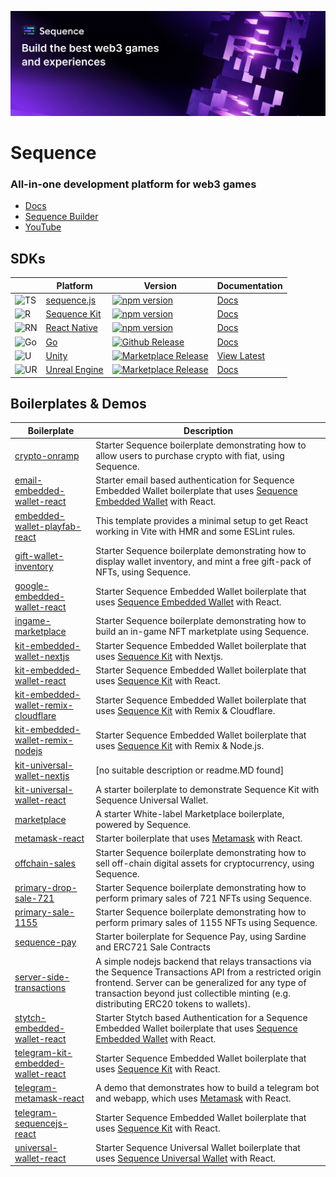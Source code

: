 ![Sequence: Build the best web3 games and experiences](sequence-header.jpg)

# Sequence

### All-in-one development platform for web3 games

- [Docs](https://docs.sequence.xyz)
- [Sequence Builder](https://sequence.build)
- [YouTube](https://www.youtube.com/@0xSequence)

## SDKs

| | Platform                                          | Version | Documentation | 
| ----- | --------------------------------------------------- | ---------- | ---- |
| ![TS](https://skillicons.dev/icons?i=ts) | [sequence.js](https://github.com/0xsequence/sequence.js) | [![npm version](https://badge.fury.io/js/0xsequence.svg)](https://badge.fury.io/js/0xsequence) | [Docs](https://docs.sequence.xyz/sdk/typescript/guides/overview)   | 
| ![R](https://skillicons.dev/icons?i=react) | [Sequence Kit](https://github.com/0xsequence/kit/) | [![npm version](https://badge.fury.io/js/@0xsequence%2Fkit.svg)](https://badge.fury.io/js/@0xsequence%2Fkit) | [Docs](https://docs.sequence.xyz/solutions/wallets/sequence-kit/overview) | 
| ![RN](https://skillicons.dev/icons?i=react) | [React Native](https://github.com/0xsequence/demo-waas-react-native) | [![npm version](https://badge.fury.io/js/0xsequence.svg)](https://badge.fury.io/js/0xsequence)| [Docs](https://docs.sequence.xyz/sdk/mobile) |
| ![Go](https://skillicons.dev/icons?i=golang) | [Go](https://github.com/0xsequence/go-sequence/) | [![Github Release](https://img.shields.io/github/v/release/0xsequence/go-sequence?label=github&color=4ec820)](https://github.com/0xsequence/go-sequence/releases) | [Docs](https://docs.sequence.xyz/sdk/go/overview) |
| ![U](https://skillicons.dev/icons?i=unity) | [Unity](https://github.com/0xsequence/sequence-unity/) | [![Marketplace Release](https://img.shields.io/github/v/release/0xsequence/sequence-unity?label=plugin&color=4ec820)](https://assetstore.unity.com/packages/decentralization/infrastructure/sequence-sdk-for-unity-286847) | [View Latest](https://github.com/0xsequence/sequence-unity/releases/latest) | [Docs](https://docs.sequence.xyz/sdk/unity/overview) |
| ![UR](https://skillicons.dev/icons?i=unreal) | [Unreal Engine](https://github.com/0xsequence/sequence-unreal/) | [![Marketplace Release](https://img.shields.io/github/v/release/0xsequence/sequence-unreal?label=plugin&color=4ec820)](https://www.fab.com/listings/6a70ee67-f19c-489b-8419-f51762cdd7c6) | [Docs](https://docs.sequence.xyz/sdk/unreal/introduction) |

## Boilerplates & Demos

| Boilerplate | Description | 
| ----------- | ----------- |
| [crypto-onramp](https://github.com/0xsequence-demos/crypto-onramp-boilerplate) | Starter Sequence boilerplate demonstrating how to allow users to purchase crypto with fiat, using Sequence. |
| [email-embedded-wallet-react](https://github.com/0xsequence-demos/email-embedded-wallet-react-boilerplate) | Starter email based authentication for Sequence Embedded Wallet boilerplate that uses [Sequence Embedded Wallet](https://docs.sequence.xyz/solutions/wallets/embedded-wallet/overview) with React. |
| [embedded-wallet-playfab-react](https://github.com/0xsequence-demos/embedded-wallet-playfab-react-boilerplate) | This template provides a minimal setup to get React working in Vite with HMR and some ESLint rules. |
| [gift-wallet-inventory](https://github.com/0xsequence-demos/gift-wallet-inventory-boilerplate) | Starter Sequence boilerplate demonstrating how to display wallet inventory, and mint a free gift-pack of NFTs, using Sequence. |
| [google-embedded-wallet-react](https://github.com/0xsequence-demos/google-embedded-wallet-react-boilerplate) | Starter Sequence Embedded Wallet boilerplate that uses [Sequence Embedded Wallet](https://docs.sequence.xyz/solutions/wallets/embedded-wallet/overview) with React. |
| [ingame-marketplace](https://github.com/0xsequence-demos/ingame-marketplace-boilerplate) | Starter Sequence boilerplate demonstrating how to build an in-game NFT marketplate using Sequence. |
| [kit-embedded-wallet-nextjs](https://github.com/0xsequence-demos/kit-embedded-wallet-nextjs-boilerplate) | Starter Sequence Embedded Wallet boilerplate that uses [Sequence Kit](https://github.com/0xsequence/kit) with Nextjs. |
| [kit-embedded-wallet-react](https://github.com/0xsequence-demos/kit-embedded-wallet-react-boilerplate) | Starter Sequence Embedded Wallet boilerplate that uses [Sequence Kit](https://github.com/0xsequence/kit) with React. |
| [kit-embedded-wallet-remix-cloudflare](https://github.com/0xsequence-demos/kit-embedded-wallet-remix-cloudflare-boilerplate) | Starter Sequence Embedded Wallet boilerplate that uses [Sequence Kit](https://github.com/0xsequence/kit) with Remix & Cloudflare. |
| [kit-embedded-wallet-remix-nodejs](https://github.com/0xsequence-demos/kit-embedded-wallet-remix-nodejs-boilerplate) | Starter Sequence Embedded Wallet boilerplate that uses [Sequence Kit](https://github.com/0xsequence/kit) with Remix & Node.js. |
| [kit-universal-wallet-nextjs](https://github.com/0xsequence-demos/kit-universal-wallet-nextjs-boilerplate) | [no suitable description or readme.MD found] |
| [kit-universal-wallet-react](https://github.com/0xsequence-demos/kit-universal-wallet-react-boilerplate) | A starter boilerplate to demonstrate Sequence Kit with Sequence Universal Wallet. |
| [marketplace](https://github.com/0xsequence-demos/marketplace-boilerplate) | A starter White-label Marketplace boilerplate, powered by Sequence. |
| [metamask-react](https://github.com/0xsequence-demos/metamask-react-boilerplate) | Starter boilerplate that uses [Metamask](https://metamask.io) with React. |
| [offchain-sales](https://github.com/0xsequence-demos/offchain-sales-boilerplate) | Starter Sequence boilerplate demonstrating how to sell off-chain digital assets for cryptocurrency, using Sequence. |
| [primary-drop-sale-721](https://github.com/0xsequence-demos/primary-drop-sale-721-boilerplate) | Starter Sequence boilerplate demonstrating how to perform primary sales of 721 NFTs using Sequence. |
| [primary-sale-1155](https://github.com/0xsequence-demos/primary-sale-1155-boilerplate) | Starter Sequence boilerplate demonstrating how to perform primary sales of 1155 NFTs using Sequence. |
| [sequence-pay](https://github.com/0xsequence-demos/sequence-pay-boilerplate) | Starter boilerplate for Sequence Pay, using Sardine and ERC721 Sale Contracts |
| [server-side-transactions](https://github.com/0xsequence-demos/server-side-transactions-boilerplate) | A simple nodejs backend that relays transactions via the Sequence Transactions API from a restricted origin frontend. Server can be generalized for any type of transaction beyond just collectible minting (e.g. distributing ERC20 tokens to wallets). |
| [stytch-embedded-wallet-react](https://github.com/0xsequence-demos/stytch-embedded-wallet-react-boilerplate) | Starter Stytch based Authentication for a Sequence Embedded Wallet boilerplate that uses [Sequence Embedded Wallet](https://docs.sequence.xyz/solutions/wallets/embedded-wallet/overview) with React. |
| [telegram-kit-embedded-wallet-react](https://github.com/0xsequence-demos/telegram-kit-embedded-wallet-react-boilerplate) | Starter Sequence Embedded Wallet boilerplate that uses [Sequence Kit](https://github.com/0xsequence/kit) with React. |
| [telegram-metamask-react](https://github.com/0xsequence-demos/telegram-metamask-react-boilerplate) | A demo that demonstrates how to build a telegram bot and webapp, which uses [Metamask](https://metamask.io) with React. |
| [telegram-sequencejs-react](https://github.com/0xsequence-demos/telegram-sequencejs-react-boilerplate) | Starter Sequence Embedded Wallet boilerplate that uses [Sequence Kit](https://github.com/0xsequence/kit) with React. |
| [universal-wallet-react](https://github.com/0xsequence-demos/universal-wallet-react-boilerplate) | Starter Sequence Universal Wallet boilerplate that uses [Sequence Universal Wallet](https://docs.sequence.xyz/solutions/wallets/universal-wallet/overview) with React. |
